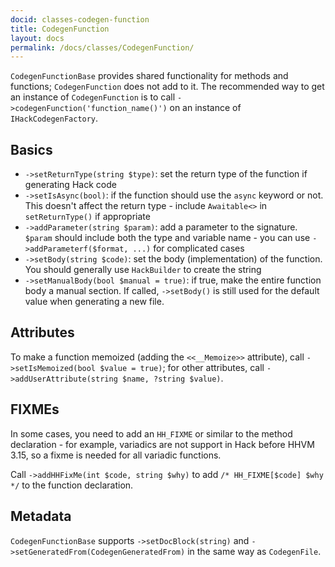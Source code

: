 ```yaml
---
docid: classes-codegen-function
title: CodegenFunction
layout: docs
permalink: /docs/classes/CodegenFunction/
---
```


`CodegenFunctionBase` provides shared functionality for methods and functions;
`CodegenFunction` does not add to it. The recommended way to get an instance of
`CodegenFunction` is to call `->codegenFunction('function_name()')` on an instance of
`IHackCodegenFactory`.

Basics
------

 - `->setReturnType(string $type)`: set the return type of the function if
   generating Hack code
 - `->setIsAsync(bool)`: if the function should use the `async` keyword or not. This
   doesn't affect the return type - include `Awaitable<>` in `setReturnType()` if
   appropriate
 - `->addParameter(string $param)`: add a parameter to the signature. `$param` should
   include both the type and variable name - you can use
   `->addParameterf($format, ...)` for complicated cases
 - `->setBody(string $code)`: set the body (implementation) of the function. You
   should generally use `HackBuilder` to create the string
 - `->setManualBody(bool $manual = true)`: if true, make the entire function body a
   manual section. If called, `->setBody()` is still used for the default value when
   generating a new file.

Attributes
----------

To make a function memoized (adding the `<<__Memoize>>` attribute), call
`->setIsMemoized(bool $value = true)`; for other attributes, call
`->addUserAttribute(string $name, ?string $value)`.

FIXMEs
------

In some cases, you need to add an `HH_FIXME` or similar to the method declaration -
for example, variadics are not support in Hack before HHVM 3.15, so a fixme is
needed for all variadic functions.

Call `->addHHFixMe(int $code, string $why)` to add `/* HH_FIXME[$code] $why */` to
the function declaration.

Metadata
--------

`CodegenFunctionBase` supports `->setDocBlock(string)` and
`->setGeneratedFrom(CodegenGeneratedFrom)` in the same way as `CodegenFile`.
